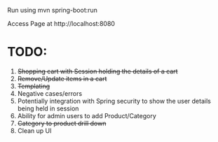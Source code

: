 Run using mvn spring-boot:run

Access Page at http://localhost:8080


TODO:
=====
1.  ~~Shopping cart with Session holding the details of a cart~~
2.  ~~Remove/Update items in a cart~~
3.  ~~Templating~~
4.  Negative cases/errors
5.  Potentially integration with Spring security to show the user details being held in session
6.  Ability for admin users to add Product/Category
7.  ~~Category to product drill down~~
8.  Clean up UI

